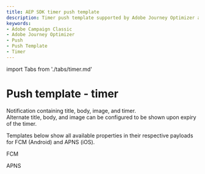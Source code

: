 ```yaml
---
title: AEP SDK timer push template
description: Timer push template supported by Adobe Journey Optimizer and Adobe Campaign Classic mobile extensions.
keywords:
- Adobe Campaign Classic
- Adobe Journey Optimizer
- Push
- Push Template
- Timer
---
```


import Tabs from './tabs/timer.md'

# Push template - timer

Notification containing title, body, image, and timer.<br />Alternate title, body, and image can be configured to be shown upon expiry of the timer.

Templates below show all available properties in their respective payloads for FCM (Android) and APNS (iOS).
<br />
<TabsBlock orientation="horizontal" slots="heading, content" repeat="2"/>

FCM

<Tabs query="platform=fcm&template=timer"/>

APNS

<Tabs query="platform=apns&template=timer"/>
